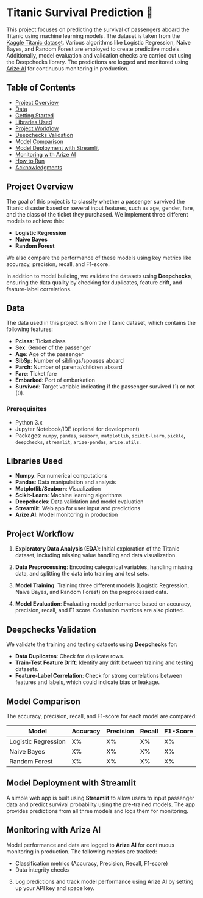# Titanic Survival Prediction 🚢

This project focuses on predicting the survival of passengers aboard the Titanic using machine learning models. The dataset is taken from the [Kaggle Titanic dataset](https://www.kaggle.com/c/titanic/data). Various algorithms like Logistic Regression, Naive Bayes, and Random Forest are employed to create predictive models. Additionally, model evaluation and validation checks are carried out using the Deepchecks library. The predictions are logged and monitored using [Arize AI](https://arize.com/) for continuous monitoring in production.

## Table of Contents
- [Project Overview](#project-overview)
- [Data](#data)
- [Getting Started](#getting-started)
- [Libraries Used](#libraries-used)
- [Project Workflow](#project-workflow)
- [Deepchecks Validation](#deepchecks-validation)
- [Model Comparison](#model-comparison)
- [Model Deployment with Streamlit](#model-deployment-with-streamlit)
- [Monitoring with Arize AI](#monitoring-with-arize-ai)
- [How to Run](#how-to-run)
- [Acknowledgments](#acknowledgments)

## Project Overview

The goal of this project is to classify whether a passenger survived the Titanic disaster based on several input features, such as age, gender, fare, and the class of the ticket they purchased. We implement three different models to achieve this:
- **Logistic Regression**
- **Naive Bayes**
- **Random Forest**

We also compare the performance of these models using key metrics like accuracy, precision, recall, and F1-score. 

In addition to model building, we validate the datasets using **Deepchecks**, ensuring the data quality by checking for duplicates, feature drift, and feature-label correlations.

## Data

The data used in this project is from the Titanic dataset, which contains the following features:
- **Pclass**: Ticket class
- **Sex**: Gender of the passenger
- **Age**: Age of the passenger
- **SibSp**: Number of siblings/spouses aboard
- **Parch**: Number of parents/children aboard
- **Fare**: Ticket fare
- **Embarked**: Port of embarkation
- **Survived**: Target variable indicating if the passenger survived (1) or not (0).


### Prerequisites
- Python 3.x
- Jupyter Notebook/IDE (optional for development)
- Packages: `numpy`, `pandas`, `seaborn`, `matplotlib`, `scikit-learn`, `pickle`, `deepchecks`, `streamlit`, `arize-pandas`, `arize.utils`.

## Libraries Used

- **Numpy**: For numerical computations
- **Pandas**: Data manipulation and analysis
- **Matplotlib/Seaborn**: Visualization
- **Scikit-Learn**: Machine learning algorithms
- **Deepchecks**: Data validation and model evaluation
- **Streamlit**: Web app for user input and predictions
- **Arize AI**: Model monitoring in production

## Project Workflow

1. **Exploratory Data Analysis (EDA)**: Initial exploration of the Titanic dataset, including missing value handling and data visualization.
   
2. **Data Preprocessing**: Encoding categorical variables, handling missing data, and splitting the data into training and test sets.

3. **Model Training**: Training three different models (Logistic Regression, Naive Bayes, and Random Forest) on the preprocessed data.

4. **Model Evaluation**: Evaluating model performance based on accuracy, precision, recall, and F1 score. Confusion matrices are also plotted.

## Deepchecks Validation

We validate the training and testing datasets using **Deepchecks** for:
- **Data Duplicates**: Check for duplicate rows.
- **Train-Test Feature Drift**: Identify any drift between training and testing datasets.
- **Feature-Label Correlation**: Check for strong correlations between features and labels, which could indicate bias or leakage.

## Model Comparison

The accuracy, precision, recall, and F1-score for each model are compared:

| Model             | Accuracy | Precision | Recall  | F1-Score |
|-------------------|----------|-----------|---------|----------|
| Logistic Regression | X%       | X%        | X%      | X%       |
| Naive Bayes         | X%       | X%        | X%      | X%       |
| Random Forest       | X%       | X%        | X%      | X%       |

## Model Deployment with Streamlit

A simple web app is built using **Streamlit** to allow users to input passenger data and predict survival probability using the pre-trained models. The app provides predictions from all three models and logs them for monitoring.

## Monitoring with Arize AI

Model performance and data are logged to **Arize AI** for continuous monitoring in production. The following metrics are tracked:
- Classification metrics (Accuracy, Precision, Recall, F1-score)
- Data integrity checks

3. Log predictions and track model performance using Arize AI by setting up your API key and space key.
